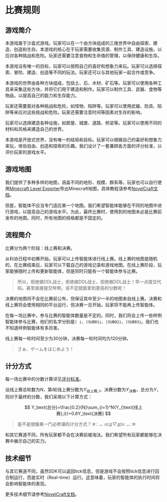 # 比赛规则

## 游戏简介

本游戏属于沙盒式游戏。玩家可以在一个由方块组成的三维世界中自由探索、建造、创造和生存。本游戏的核心在于玩家需要收集资源、制作工具、建造设施，以应对各种挑战和危险。玩家还需要注意食物和生命值的管理，以保持健康和生存。

本游戏没有唯一的目标，玩家可以按照自己的喜好和想象力来玩。玩家可以选择探索、冒险、建造、创造等不同的玩法。玩家还可以与其他玩家一起合作或竞争。

本游戏的世界由各种方块组成，包括土、石、木材、矿石等。玩家可以使用各种工具来采集这些方块，并将它们用于建造和制作。玩家可以制作工具、武器、食物等物品，以提高自己的能力和生存能力。

玩家还需要面对各种挑战和危险，如怪物、陷阱等。玩家可以使用武器、防具、陷阱等来应对这些挑战和危险。玩家还需要注意时间等因素对生存的影响。

玩家可以选择建造各种设施，如房屋、城堡、道路、桥梁等。玩家可以使用不同的材料和风格来建造自己的世界。

本游戏是开放式世界，没有唯一的结局和目标。玩家可以根据自己的喜好和想象力来玩，体验自由、创造和探索的乐趣。我们设计了一套兼顾各方面的评分标准，以评价玩家的游戏水平。

## 游戏地图

我们提供了多种多样的地图，涵盖不同的地形、规模、群系等。玩家也可以自行使用[Minecraft Level Exporter](https://github.com/NovelCraft/MinecraftLevelExporter)导出Minecraft地图，具体教程请参考[NovelCraft文档](https://novelcraft.games)。

但是，智能体不应当专门适应某一个地图。我们希望智能体能够在不同的地图中进行游戏，以提高自己的游戏水平。为此，最终比赛时，使用到的地图未必是比赛前发布的地图。同时，所有地图的规格都是不固定的。

## 流程简介

比赛分为两个阶段：线上赛和决赛。

从科协日程中初赛开始，玩家可以上传智能体进行线上赛。线上赛的地图是随机的，在比赛结束后，玩家可以下载自己的游戏记录和游戏地图。在线上赛阶段，玩家能够随时上传和更新智能体，但是同时只能有一个智能体参与比赛。

> 所以，拒绝做DDL战士，拒绝做DDL战士，拒绝做DDL战士！早一点提交代码，甚至直接提交样例，说不定就能拿到更高的分数呢！

决赛的地图将不会在比赛前公布，但保证其中至少一半的地图来自线上赛。决赛和线上赛将会使用相同的平台运行，但决赛一旦开始，玩家将不能再上传智能体。

在每一场比赛中，参与比赛的智能体数量是不定的。同时，我们将会上传一些样例智能体参与比赛，他们的名字分别是`⌈ ⌋`、`⌈SUB01⌋`、`⌈SUB02⌋`、`⌈SUB03⌋`。我们也不知道样例智能体有多厉害。

线上赛每一轮时间至少为30分钟，决赛每一轮时间均为120分钟。

> さぁ、ゲームをはじめよう！

## 计分方式

每一场比赛中的分数计算详见[评分标准](scoring.md)。

设线上赛总轮数为$N$，第$i$轮线上赛分数为$Y_{\text{线上赛},i}$，决赛分数为$Y_\text{决赛}$，总分为$Y$，则对于最终的分数，我们采用以下计算方式：

$$
Y_\text{总分}=\frac{0.2}{N}\sum_{i=1}^N{Y_{\text{线上赛},i}}+0.8Y_\text{决赛}
$$

> 是不是很像某一门必修课的计分方式？☆*: .｡. o(≧▽≦)o .｡.:*☆

和其它赛道不同，所有玩家都不会在决赛前被淘汰。我们希望所有玩家都能够在决赛中展示自己的实力。

## 技术细节

与其它赛道不同，虽然SDK可以返回tick信息，但是游戏不会按照tick信息进行回合制运行，而是实时（Real-time）运行。这意味着，玩家的智能体的执行时间将会影响智能体的表现。

更多技术细节请参考[NovelCraft文档](https://novelcraft.games)。
